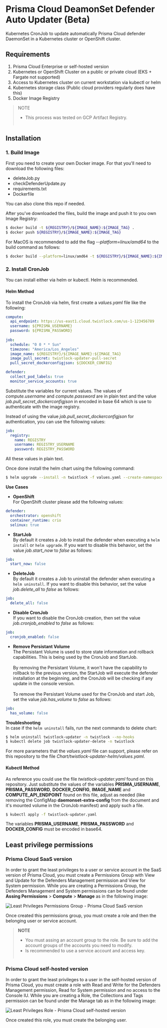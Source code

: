 # Prisma Cloud DeamonSet Defender Auto Updater (Beta)
Kubernetes CronJob to update automatically Prisma Cloud defender DaemonSet in a Kubernetes cluster or OpenShift cluster.

## Requirements
1. Prisma Cloud Enterprise or self-hosted version
2. Kubernetes or OpenShift Cluster on a public or private cloud (EKS + Fargate not supported)
3. Access to Kubernetes cluster on current workstation via kubectl or helm
4. Kubernetes storage class (Public cloud providers regularly does have this)
5. Docker Image Registry

> NOTE
> * This process was tested on GCP Artifact Registry.
> <br></br>

## Installation
### 1. Build Image
First you need to create your own Docker image. For that you'll need to download the following files:

* deleteJob.py
* checkDefenderUpdate.py
* requirements.txt
* Dockerfile

You can also clone this repo if needed.

After you've downloaded the files, build the image and push it to you own Image Registry:

```bash
$ docker build -t ${REGISTRY}/${IMAGE_NAME}:${IMAGE_TAG} .
$ docker push ${REGISTRY}/${IMAGE_NAME}:${IMAGE_TAG}
```

For MacOS is recommended to add the flag *--platform=linux/amd64* to the build command as follows:

```bash
$ docker build --platform=linux/amd64 -t ${REGISTRY}/${IMAGE_NAME}:${IMAGE_TAG} .
```

### 2. Install CronJob
You can install either via helm or kubectl. Helm is recommended.

#### Helm Method
To install the CronJob via helm, first create a *values.yaml* file like the following:

```yaml
compute:
  api_endpoint: https://us-east1.cloud.twistlock.com/us-1-123456789
  username: ${PRISMA_USERNAME}
  password: ${PRISMA_PASSWORD}
 
job:
  schedule: "0 0 * * Sun"
  timezone: "America/Los_Angeles"
  image_name: ${REGISTRY}/${IMAGE_NAME}:${IMAGE_TAG}
  image_pull_secret: twistlock-updater-pull-secret
  pull_secret_dockerconfigjson: ${DOCKER_CONFIG}

defender:
  collect_pod_labels: true
  monitor_service_accounts: true
```
Substitute the variables for current values. The values of *compute.username* and *compute.password* are in plain text and the value *job.pull_secret_dockerconfigjson* in encoded in base 64 which is use to authenticate with the image registry.

Instead of using the value *job.pull_secret_dockerconfigjson* for authentication, you can use the following values:
```yaml
job:
  registry:
    name: REGISTRY
    username: REGISTRY_USERNAME
    password: REGISTRY_PASSWORD
```
All these values in plain text.

Once done install the helm chart using the following command:

```bash
$ helm upgrade --install -n twistlock -f values.yaml --create-namespace --repo https://paloaltonetworks.github.io/pcs-cwp-defender-updater twistlock-updater twistlock-updater
```
**Use Cases**
* **OpenShift**<br>
For OpenShift cluster please add the following values:
```yaml
defender:
  orchestrator: openshift
  container_runtime: crio
  selinux: true
```
* **StartJob**<br>
By default it creates a Job to install the defender when executing a `helm install` or `helm upgrade`. If you want to disable this behavior, set the value *job.start_now* to *false* as follows:

```yaml
job:
  start_now: false
```
* **DeleteJob**<br>
By default it creates a Job to uninstall the defender when executing a `helm uninstall`. If you want to disable this behavior, set the value *job.delete_all* to *false* as follows:

```yaml
job:
  delete_all: false
```
* **Disable CronJob**<br>
If you want to disable the CronJob creation, then set the value *job.cronjob_enabled* to *false* as follows:
```yaml
job:
  cronjob_enabled: false
```
* **Remove Persistant Volume**<br>
The Persistant Volume is used to store state information and rollback capabilities. This is being used by the CronJob and StartJob.<br></br>
By removing the Persistant Volume, it won't have the capability to rollback to the previous version, the StartJob will execute the defender installation at the beginning, and the CronJob will be checking if any update in the console version. <br></br>
To remove the Persistant Volume used for the CronJob and start Job, set the value *job.has_volume* to *false* as follows:
```yaml
job:
  has_volume: false
```

**Troubleshooting**<br>
In case if the ```helm uninstall``` fails, run the next commands to delete chart:
```bash
$ helm uninstall twistlock-updater -n twistlock --no-hooks
$ kubectl delete job twistlock-updater-delete -n twistlock
```

For more parameters that the *values.yaml* file can support, please refer on this repository to the file *Chart/twistlock-updater-helm/values.yaml*.


#### Kubectl Method
As reference you could use the file *twistlock-updater.yaml* found on this repository. Just substitute the values of the variables **PRISMA_USERNAME**, **PRISMA_PASSWORD**, **DOCKER_CONFIG**, **IMAGE_NAME** and **COMPUTE_API_ENDPOINT** found on this file, adjust as needed (like removing the ConfigMap **daemonset-extra-config** from the document and it's mounted volume in the CronJob manifest) and apply such a file.

```bash
$ kubectl apply -f twistlock-updater.yaml
```

The variables **PRISMA_USERNAME**, **PRISMA_PASSWORD** and **DOCKER_CONFIG** must be encoded in base64.


## Least privilege permissions
### Prisma Cloud SaaS version
In order to grant the least privileges to a user or service account in the SaaS version of Prisma Cloud, you must create a Permissions Group with View and Update for the Defenders Management permission and View for System permission. While you are creating a Permissions Group, the Defenders Management and System permissions can be found under **Assing Permissions** > **Compute** > **Manage** as in the following image:

![Least Privileges Permissions Group - Prisma Cloud SaaS version](./images/saas-least-privileges.png)

Once created this permissions group, you must create a role and then the belonging user or service account.

>**NOTE**
> * You must assing an account group to the role. Be sure to add the account groups of the accounts you need to modify. 
> * Is recommended to use a service account and access key.
> <br/><br/>

### Prisma Cloud self-hosted version
In order to grant the least privileges to a user in the self-hosted version of Prisma Cloud, you must create a role with Read and Write for the Defenders Management permission, Read for System permission and no access to the Console IU. While you are creating a Role, the Collections and Tags permission can be found under the Manage tab as in the following image:

![Least Privileges Role - Prisma Cloud self-hosted version](./images/self-hosted-least-privileges.png)

Once created this role, you must create the belonging user.

